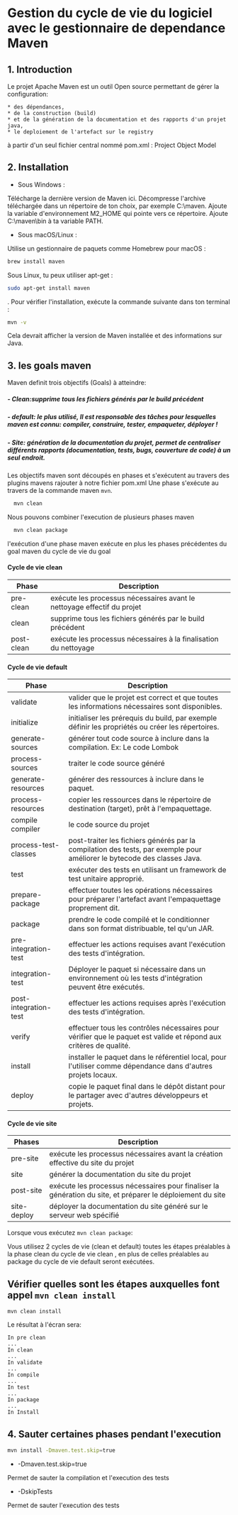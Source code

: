 # Gestion du cycle de vie du logiciel avec le gestionnaire de dependance Maven
## 1. Introduction
Le projet Apache Maven est un outil Open source permettant de gérer la configuration:

    * des dépendances,
    * de la construction (build)
    * et de la génération de la documentation et des rapports d'un projet java,
    * le deploiement de l'artefact sur le registry

à partir d'un seul fichier central nommé pom.xml : Project Object Model

## 2. Installation

* Sous Windows :

Télécharge la dernière version de Maven ici.
Décompresse l'archive téléchargée dans un répertoire de ton choix, par exemple C:\maven.
Ajoute la variable d'environnement M2_HOME qui pointe vers ce répertoire.
Ajoute C:\maven\bin à ta variable PATH.

* Sous macOS/Linux :

Utilise un gestionnaire de paquets comme Homebrew pour macOS : 
````bash
brew install maven
````

Sous Linux, tu peux utiliser apt-get : 

````bash
sudo apt-get install maven
````
.
Pour vérifier l'installation, exécute la commande suivante dans ton terminal :

````bash
mvn -v
````

Cela devrait afficher la version de Maven installée et des informations sur Java.

## 3. les goals maven

Maven definit trois objectifs (Goals) à atteindre:

##### - Clean:supprime tous les fichiers générés par le build précédent
##### - default: le plus utilisé, Il est responsable des tâches pour lesquelles maven est connu: compiler, construire, tester, empaqueter, déployer !
##### - Site: génération de la documentation du projet, permet de centraliser différents rapports (documentation, tests, bugs, couverture de code) à un seul endroit.

Les objectifs maven sont découpés en phases et s'exécutent au travers des plugins mavens rajouter à notre fichier pom.xml
Une phase s'exécute au travers de la commande maven `mvn`.
```bash
  mvn clean
```

Nous pouvons combiner l'execution de plusieurs phases maven

```bash
  mvn clean package
```

l'exécution d'une phase maven exécute en plus les phases précédentes du goal maven du cycle de vie du goal

#### Cycle de vie clean

| Phase      | 	Description                                                            |
|------------|-------------------------------------------------------------------------|
| pre-clean  | exécute les processus nécessaires avant le nettoyage effectif du projet |
| clean      | supprime tous les fichiers générés par le build précédent               |
| post-clean | exécute les processus nécessaires à la finalisation du nettoyage        |

#### Cycle de vie default

| Phase                 | 	Description                                                                                                              |
|-----------------------|---------------------------------------------------------------------------------------------------------------------------|
| validate              | valider que le projet est correct et que toutes les informations nécessaires sont disponibles.                            |
| initialize            | initialiser les prérequis du build, par exemple définir les propriétés ou créer les répertoires.                          |
| generate-sources      | 	générer tout code source à inclure dans la compilation. Ex: Le code Lombok                                               |
| process-sources       | 	traiter le code source généré                                                                                            |
| generate-resources    | 	générer des ressources à inclure dans le paquet.                                                                         |
| process-resources     | 	copier les ressources dans le répertoire de destination (target), prêt à l'empaquettage.                                 |
| compile	compiler      | le code source du projet                                                                                                  |
| process-test-classes  | 	post-traiter les fichiers générés par la compilation des tests, par exemple pour améliorer le bytecode des classes Java. |
| test                  | 	exécuter des tests en utilisant un framework de test unitaire approprié.                                                 |
| prepare-package       | 	effectuer toutes les opérations nécessaires pour préparer l'artefact avant l'empaquettage proprement dit.                |
| package               | 	prendre le code compilé et le conditionner dans son format distribuable, tel qu'un JAR.                                  |
| pre-integration-test  | 	effectuer les actions requises avant l'exécution des tests d'intégration.                                                |
| integration-test      | 	Déployer le paquet si nécessaire dans un environnement où les tests d'intégration peuvent être exécutés.                 |
| post-integration-test | 	effectuer les actions requises après l'exécution des tests d'intégration.                                                |
| verify                | 	effectuer tous les contrôles nécessaires pour vérifier que le paquet est valide et répond aux critères de qualité.       |
| install               | 	installer le paquet dans le référentiel local, pour l'utiliser comme dépendance dans d'autres projets locaux.            |
| deploy                | 	copie le paquet final dans le dépôt distant pour le partager avec d'autres développeurs et projets.                      |

#### Cycle de vie site


| Phases       | 	Description                                                                                                |
|--------------|-------------------------------------------------------------------------------------------------------------|
| pre-site     | 	exécute les processus nécessaires avant la création effective du site du projet                            |
| site         | 	générer la documentation du site du projet                                                                 |
| post-site    | 	exécute les processus nécessaires pour finaliser la génération du site, et préparer le déploiement du site |
| site-deploy  | déployer la documentation du site généré sur le serveur web spécifié                                        |

Lorsque vous exécutez `mvn clean package`:

Vous utilisez 2 cycles de vie (clean et default)
toutes les étapes préalables à la phase clean du cycle de vie clean , en plus de celles préalables au package du cycle de vie default seront exécutées.

## Vérifier quelles sont les étapes auxquelles font appel `mvn clean install`

`mvn clean install`

Le résultat à l'écran sera:

```
In pre clean
...
In clean
...
In validate
...
In compile
...
In test
...
In package
...
In Install

```

## 4. Sauter certaines phases pendant l'execution

````bash
mvn install -Dmaven.test.skip=true
````
* -Dmaven.test.skip=true

Permet de sauter la compilation et l'execution des tests
* -DskipTests 

Permet de sauter l'execution des tests